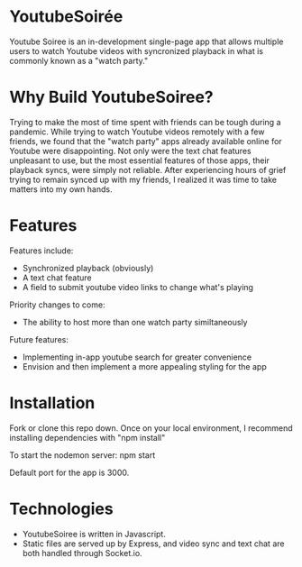 # YoutubeSoirée

Youtube Soiree is an in-development single-page app that allows multiple users to watch Youtube videos with syncronized playback in what is commonly known as a "watch party."

# Why Build YoutubeSoiree?

Trying to make the most of time spent with friends can be tough during a pandemic. While trying to watch Youtube videos remotely with a few friends, we found that the "watch party" apps already available online for Youtube were disappointing. Not only were the text chat features unpleasant to use, but the most essential features of those apps, their playback syncs, were simply not reliable. After experiencing hours of grief trying to remain synced up with my friends, I realized it was time to take matters into my own hands.

# Features

Features include: 
* Synchronized playback (obviously)
* A text chat feature
* A field to submit youtube video links to change what's playing

Priority changes to come:
* The ability to host more than one watch party similtaneously

Future features:
* Implementing in-app youtube search for greater convenience
* Envision and then implement a more appealing styling for the app

# Installation

Fork or clone this repo down. Once on your local environment, I recommend installing dependencies with "npm install"

To start the nodemon server: npm start

Default port for the app is 3000.

# Technologies

* YoutubeSoiree is written in Javascript. 
* Static files are served up by Express, and video sync and text chat are both handled through Socket.io.
